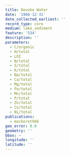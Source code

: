 ```yaml
---
title: Devoke Water
date: '1966-12-31'
date_collected_earliest: ''
record_type: core
medium: lake_sediment
feature: '534'
description: ''
parameters:
  - C/organic
  - H/total
  - LOI
  - N/total
  - S/total
  - K/total
  - Na/total
  - Ca/total
  - Mg/total
  - Fe/total
  - Mn/total
  - P/total
  - Zn/total
  - Co/total
  - Ni/total
publications:
  - mackereth66
geo_error: 0.0
geometry: ''
bbox: ~
longitude: ''
latitude: ''
---
```

